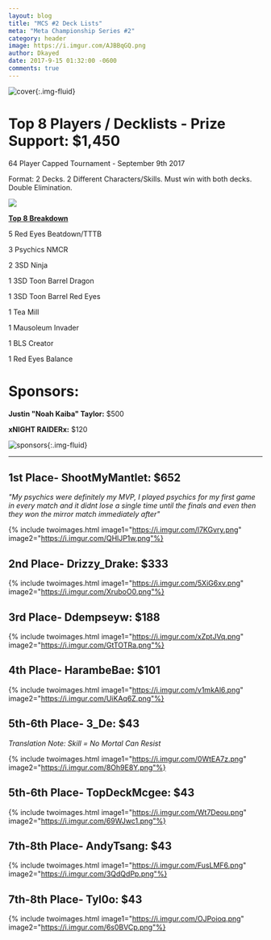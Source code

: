 ```yaml
---
layout: blog
title: "MCS #2 Deck Lists"
meta: "Meta Championship Series #2"
category: header
image: https://i.imgur.com/AJBBqGQ.png
author: Dkayed
date: 2017-9-15 01:32:00 -0600
comments: true
---
```


![cover](https://i.imgur.com/0OXCO9h.jpg){:.img-fluid}

# Top 8 Players / Decklists - Prize Support: $1,450
64 Player Capped Tournament - September 9th 2017

Format: 2 Decks. 2 Different Characters/Skills. Must win with both decks. Double Elimination.

<div class="col-12">
<div class="row">
<div class="col-sm-6 col-12 text-center"><img class="img-fluid" src="https://i.imgur.com/Exru854.png"></div>
<div class="col-sm-6 col-12">
<div class="h2"><p class="text-center"><b><u>Top 8 Breakdown</u></b></p></div>
<div class="h4"><p>5 Red Eyes Beatdown/TTTB</p>
<p>3 Psychics NMCR</p>
<p>​2 3SD Ninja</p>
<p>1 3SD Toon Barrel Dragon</p>
<p>1 3SD Toon Barrel Red Eyes</p>
<p>1 Tea Mill</p>
<p>1 Mausoleum Invader</p>
<p>1 BLS Creator</p>
<p>1 Red Eyes Balance</p>
</div>
</div>
</div>
</div>

# Sponsors:
**Justin "Noah Kaiba" Taylor:** $500

**xNIGHT RAIDERx:** $120

![sponsors](https://i.imgur.com/P67rrvZ.png){:.img-fluid}

<hr />

## 1st Place- ShootMyMantlet: $652
*"My psychics were definitely my MVP, I played psychics for my first game in every match and it didnt lose a single time until the finals and even then they won the mirror match immediately after"*

{% include twoimages.html image1="https://i.imgur.com/l7KGvry.png" image2="https://i.imgur.com/QHlJP1w.png"%}

## ​2nd Place- Drizzy_Drake: $333

{% include twoimages.html image1="https://i.imgur.com/5XiG6xv.png" image2="https://i.imgur.com/XruboO0.png"%}

## ​3rd Place- Ddempseyw: $188

{% include twoimages.html image1="https://i.imgur.com/xZptJVq.png" image2="https://i.imgur.com/GtTOTRa.png"%}

## ​4th Place- HarambeBae: $101

{% include twoimages.html image1="https://i.imgur.com/v1mkAl6.png" image2="https://i.imgur.com/UiKAq6Z.png"%}

## ​5th-6th Place- 3_De: $43
*Translation Note: Skill = No Mortal Can Resist*

{% include twoimages.html image1="https://i.imgur.com/0WtEA7z.png" image2="https://i.imgur.com/8Oh9E8Y.png"%}


## ​5th-6th Place- TopDeckMcgee: $43

{% include twoimages.html image1="https://i.imgur.com/Wt7Deou.png" image2="https://i.imgur.com/69WJwc1.png"%}

## ​7th-8th Place- AndyTsang: $43

{% include twoimages.html image1="https://i.imgur.com/FusLMF6.png" image2="https://i.imgur.com/3QdQdPp.png"%}

## ​7th-8th Place- Tyl0o: $43

{% include twoimages.html image1="https://i.imgur.com/OJPoioq.png" image2="https://i.imgur.com/6s0BVCp.png"%}
